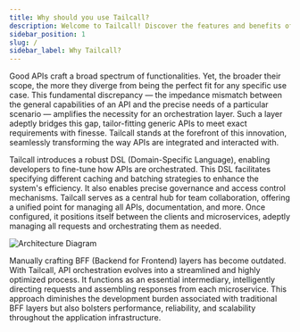 ```yaml
---
title: Why should you use Tailcall?
description: Welcome to Tailcall! Discover the features and benefits of using Tailcall for optimizing and managing your GraphQL server configurations. This introduction provides an overview of Tailcall's capabilities, guiding you through its essential tools and functionalities to enhance your GraphQL development and performance.
sidebar_position: 1
slug: /
sidebar_label: Why Tailcall?
---
```


Good APIs craft a broad spectrum of functionalities. Yet, the broader their scope, the more they diverge from being the perfect fit for any specific use case. This fundamental discrepancy — the impedance mismatch between the general capabilities of an API and the precise needs of a particular scenario — amplifies the necessity for an orchestration layer. Such a layer adeptly bridges this gap, tailor-fitting generic APIs to meet exact requirements with finesse. Tailcall stands at the forefront of this innovation, seamlessly transforming the way APIs are integrated and interacted with.

Tailcall introduces a robust DSL (Domain-Specific Language), enabling developers to fine-tune how APIs are orchestrated. This DSL facilitates specifying different caching and batching strategies to enhance the system's efficiency. It also enables precise governance and access control mechanisms. Tailcall serves as a central hub for team collaboration, offering a unified point for managing all APIs, documentation, and more. Once configured, it positions itself between the clients and microservices, adeptly managing all requests and orchestrating them as needed.

![Architecture Diagram](/images/docs/architecture.png)

Manually crafting BFF (Backend for Frontend) layers has become outdated. With Tailcall, API orchestration evolves into a streamlined and highly optimized process. It functions as an essential intermediary, intelligently directing requests and assembling responses from each microservice. This approach diminishes the development burden associated with traditional BFF layers but also bolsters performance, reliability, and scalability throughout the application infrastructure.
